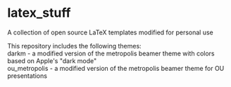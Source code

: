 # latex_stuff
A collection of open source LaTeX templates modified for personal use

This repository includes the following themes: \
darkm - a modified version of the metropolis beamer theme with colors based on Apple's "dark mode" \
ou_metropolis - a modified version of the metropolis beamer theme for OU presentations 

